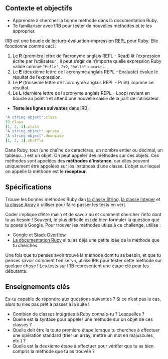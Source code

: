 ## Contexte et objectifs

- Apprendre à chercher la bonne méthode dans la documentation Ruby.
- Te familiariser avec IRB pour tester de nouvelles méthodes et te les approprier.

IRB est une boucle de lecture-évaluation-impression [REPL](http://en.wikipedia.org/wiki/Read%E2%80%93eval%E2%80%93print_loop) pour Ruby. Elle fonctionne comme ceci :

1.  Le **R** (première lettre de l’acronyme anglais REPL - Read) lit l’expression écrite par l’utilisateur ; il peut s’agir de n’importe quelle expression Ruby valide comme `"Hello"`, `2+2`, `"hello".upcase`…
2.  Le **E** (deuxième lettre de l’acronyme anglais REPL - Evaluate) évalue le résultat de l’expression.
3.  Le **P** (troisième lettre de l’acronyme anglais REPL - Print) imprime ce résultat.
4.  Le **L** (dernière lettre de l’acronyme anglais REPL - Loop) revient en boucle au point 1 et attend une nouvelle saisie de la part de l’utilisateur.

- **Teste les lignes suivantes** dans IRB :

```ruby
"A string object".class
19.class
[1, 2, 3].class
"A string object".upcase
"A string object".downcase
[1, 2, 3].shuffle
```

Dans Ruby, tout (une chaîne de caractères, un nombre entier ou décimal, un tableau…) est un objet. On peut appeler des méthodes sur ces objets. Ces méthodes sont appelées des **méthodes d’instance**, car elles peuvent uniquement être appelées sur les instances d’une classe. L’objet sur lequel on appelle la méthode est le **récepteur**.

## Spécifications

Trouve les bonnes méthodes Ruby dan [la classe String](http://ruby-doc.org/core-3.1.2/String.html), [la classe Integer](http://ruby-doc.org/core-3.1.2/Integer.html) et [la classe Array](http://ruby-doc.org/core-3.1.2/Array.html) à utiliser pour faire passer les tests en vert.

Coder implique d’être malin et de savoir où et comment chercher l’info dont tu as besoin ! Souvent, le plus difficile est de bien formuler la question que tu poses à Google. Pour trouver les méthodes utiles à ce challenge, utilise :

- Google et [Stack Overflow](http://stackoverflow.com/)
- [La documentation Ruby](http://ruby-doc.org) si tu as déjà une petite idée de la méthode que tu cherches.

Une fois que tu penses avoir trouvé la méthode dont tu as besoin, et que tu penses savoir comment t’en servir, utilise IRB pour tester cette méthode sur quelque chose ! Les tests sur IRB représentent une étape clé pour les débutants.

## Enseignements clés

Es-tu capable de répondre aux questions suivantes ? Si ce n’est pas le cas, alors tu n’es pas prêt à passer à la suite !

- Combien de classes intégrées à Ruby connais-tu ? Lesquelles ?
- Quelle est la syntaxe pour appeler une méthode sur un objet de ces classes ?
- Quelle doit être la toute première étape lorsque tu cherches à effectuer une opération standard (trier un array, mettre un mot en majuscules, etc.) ?
- Quelle est la deuxième étape à effectuer pour vérifier que tu as bien compris la méthode que tu as trouvée ?
